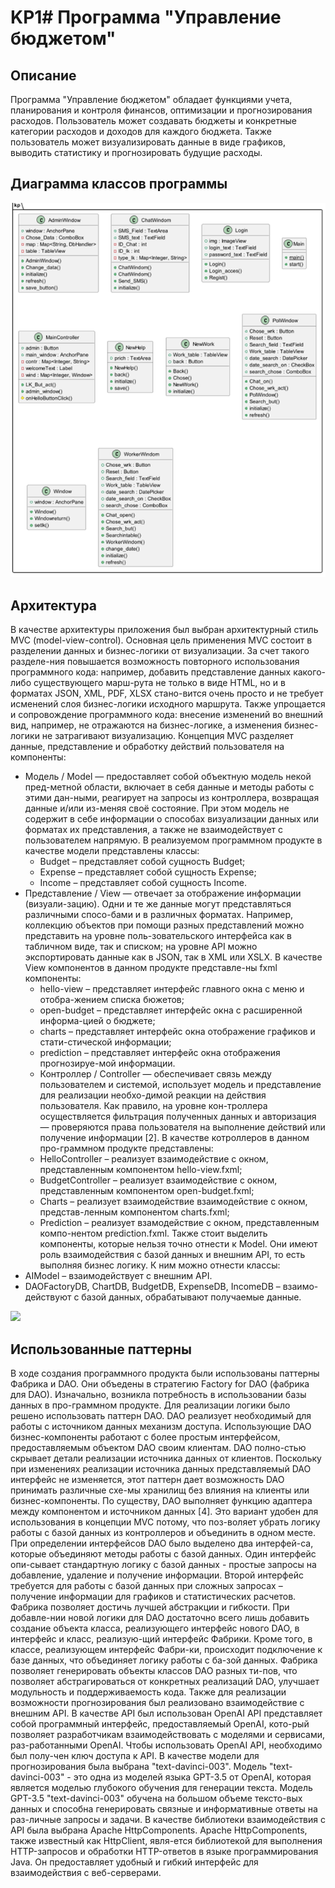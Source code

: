 # KP1# Программа "Управление бюджетом"

## Описание

Программа "Управление бюджетом"   обладает функциями учета, планирования и контроля финансов, оптимизации и прогнозирования расходов. Пользователь может создавать бюджеты и конкретные категории расходов и доходов для каждого бюджета. Также пользователь может визуализировать данные в виде графиков, выводить статистику и прогнозировать будущие расходы. 


## Диаграмма классов программы
![img.png](img/img.png)

## Архитектура
В качестве архитектуры приложения был выбран архитектурный стиль МVC (model-view-control). Основная цель применения MVC состоит в разделении данных и бизнес-логики от визуализации. За счет такого разделе-ния повышается возможность повторного использования программного кода: например, добавить представление данных какого-либо существующего марш-рута не только в виде HTML, но и в форматах JSON, XML, PDF, XLSX стано-вится очень просто и не требует исменений слоя бизнес-логики исходного маршрута. Также упрощается и сопровождение программного кода: внесение изменений во внешний вид, например, не отражаются на бизнес-логике, а изменения бизнес-логики не затрагивают визуализацию.
Концепция MVC разделяет данные, представление и обработку действий пользователя на компоненты:
* Модель / Model — предоставляет собой объектную модель некой пред-метной области, включает в себя данные и методы работы с этими дан-ными, реагирует на запросы из контроллера, возвращая данные и/или из-меняя своё состояние. При этом модель не содержит в себе информации о способах визуализации данных или форматах их представления, а также не взаимодействует с пользователем напрямую. В реализуемом программном продукте в качестве модели представлены классы:
    * Budget – представляет собой сущность Budget;
    * Expense – представляет собой сущность Expense;
    * Income – представляет собой сущность Income.
* Представление / View — отвечает за отображение информации (визуали-зацию). Одни и те же данные могут представляться различными спосо-бами и в различных форматах. Например, коллекцию объектов при помощи разных представлений можно представить на уровне поль-зовательского интерфейса как в табличном виде, так и списком; на уровне API можно экспортировать данные как в JSON, так в XML или XSLX. В качестве View компонентов в данном продукте представле-ны fxml компоненты:
  * hello-view – представляет интерфейс главного окна с меню и отобра-жением списка бюжетов;
  * open-budget – представляет интерфейс окна с раcширенной информа-цией о бюджете;
  * charts – представляет интерфейс окна отображение графиков и стати-стической информации;
  * prediction –  представляет интерфейс окна отображения прогнозируе-мой информации.
  * Контроллер / Controller — обеспечивает связь между пользователем и системой, использует модель и представление для реализации необхо-димой реакции на действия пользователя. Как правило, на уровне кон-троллера осуществляется фильтрация полученных данных и авторизация — проверяются права пользователя на выполнение действий или получение информации [2]. В качестве котроллеров в данном про-граммном продукте представлены:
  * HelloController – реализует взаимодействие с окном, представленным компонентом hello-view.fxml;
  * BudgetController – реализует взаимодействие с окном, представленным компонентом open-budget.fxml;
  * Charts – реализует взаимодействие взаимодействие с окном, представ-ленным компонентом charts.fxml;
  * Prediction – реализует взамодействие с окном, представленным компо-нентом prediction.fxml.
  Также стоит выделить компоненты, которые нельзя точно отнести к Model. Они имеют роль взаимодействия с базой данных и внешним API, то есть выполняя бизнес логику. К ним можно отнести классы:
* AIModel – взаимодействует с внешним API.
* DAOFactoryDB, ChartDB, BudgetDB, ExpenseDB, IncomeDB – взаимо-действуют с базой данных, обрабатывают получаемые данные.

![](img/diagram1.png)

## Использованные паттерны
В ходе создания программного продукта были использованы паттерны Фабрика и DAO. Они объедены в стратегию Factory for DAO (фабрика для DAO). Изначально, возникла потребность в использовании базы данных в про-граммном продукте. Для реализации логики было решено использовать паттерн DAO. DAO реализует необходимый для работы с источником данных механизм доступа.   Использующие DAO бизнес-компоненты работают с более простым интерфейсом, предоставляемым объектом DAO своим клиентам. DAO полно-стью скрывает детали реализации источника данных от клиентов. Поскольку при изменениях реализации источника данных представляемый DAO интерфейс не изменяется, этот паттерн дает возможность DAO принимать различные схе-мы хранилищ без влияния на клиенты или бизнес-компоненты. По существу, DAO выполняет функцию адаптера между компонентом и источником данных [4]. Это вариант удобен для использования в концепции MVC потому, что поз-воляет убрать логику работы с базой данных из контроллеров и объединить в одном месте. При определении интерфейсов DAO было выделено два интерфей-са, которые объединяют методы работы с базой данных. Один интерфейс опи-сывает стандартную логику с базой данных - простые запросы на добавление, удаление и получение информации.  Второй интерфейс требуется для работы с базой данных при сложных запросах – получение информации для графиков и статистических расчетов.
Фабрика позволяет достичь лучшей абстракции и гибкости. При добавле-нии новой логики для DAO достаточно всего лишь добавить создание объекта класса, реализующего интерфейс нового DAO, в интерфейс и класс, реализую-щий интерфейс Фабрики. Кроме того, в классе, реализующем интерфейс Фабри-ки, происходит подключение к базе данных, что объединяет логику работы с ба-зой данных. Фабрика позволяет генерировать объекты классов DAO разных ти-пов, что позволяет абстрагироваться от конкретных реализаций DAO, улучшает модульность и поддерживаемость кода.
Также для реализации возможности прогнозирования был реализовано взаимодействие с внешним API. В качестве API был использован OpenAI API представляет собой программный интерфейс, предоставляемый OpenAI, кото-рый позволяет разработчикам взаимодействовать с моделями и сервисами, раз-работанными OpenAI. Чтобы использовать OpenAI API, необходимо был полу-чен ключ доступа к API. В качестве модели для прогнозирования была выбрана "text-davinci-003". Модель "text-davinci-003" - это одна из моделей языка GPT-3.5 от OpenAI, которая является моделью глубокого обучения для генерации текста. Модель GPT-3.5 "text-davinci-003" обучена на большом объеме тексто-вых данных и способна генерировать связные и информативные ответы на раз-личные запросы и задачи.
В качестве библиотеки взаимодействия с API была выбрана Apache HttpComponents. Apache HttpComponents, также известный как HttpClient, явля-ется библиотекой для выполнения HTTP-запросов и обработки HTTP-ответов в языке программирования Java. Он предоставляет удобный и гибкий интерфейс для взаимодействия с веб-серверами.

